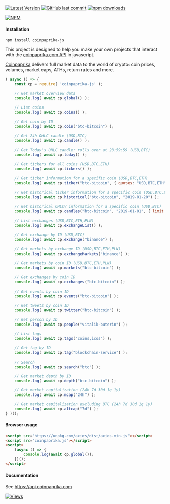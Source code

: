 [![Latest Version](https://img.shields.io/github/release/jaggedsoft/coinpaprika-js.svg?style=flat-square)](https://github.com/jaggedsoft/coinpaprika-js/releases) 
[![GitHub last commit](https://img.shields.io/github/last-commit/jaggedsoft/coinpaprika-js.svg?maxAge=2400)](#)
[![npm downloads](https://img.shields.io/npm/dt/coinpaprika-js.svg?maxAge=7200)](https://www.npmjs.com/package/coinpaprika-js)

[![NPM](https://nodei.co/npm/coinpaprika-js.png?compact=true)](https://npmjs.org/package/coinpaprika-js)


#### Installation
```
npm install coinpaprika-js
```

This project is designed to help you make your own projects that interact with the [coinpaprika.com API](https://api.coinpaprika.com/) in javascript.

[Coinpaprika](https://coinpaprika.com) delivers full market data to the world of crypto: coin prices, volumes, market caps, ATHs, return rates and more.

```js
( async () => {
    const cp = require( 'coinpaprika-js' );
    
    // Get market overview data
    console.log( await cp.global() );
    
    // List coins
    console.log( await cp.coins() );
    
    // Get coin by ID
    console.log( await cp.coin("btc-bitcoin") );
    
    // Get 24h OHLC candle (USD,BTC)
    console.log( await cp.candle() );
    
    // Get Today's OHLC candle: rolls over at 23:59:59 (USD,BTC)
    console.log( await cp.today() );
    
    // Get tickers for all coins (USD,BTC,ETH)
    console.log( await cp.tickers() );
    
    // Get ticker information for a specific coin (USD,BTC,ETH)
    console.log( await cp.ticker("btc-bitcoin", { quotes: "USD,BTC,ETH" }) );
    
    // Get historical ticker information for a specific coin (USD,BTC,ETH)
    console.log( await cp.historical("btc-bitcoin", "2019-01-20") );
    
    // Get historical OHLCV information for a specific coin (USD,BTC)
    console.log( await cp.candles("btc-bitcoin", "2019-01-01", { limit: 366 }) );
    
    // List exchanges (USD,BTC,ETH,PLN)
    console.log( await cp.exchangeList() );
    
    // Get exchange by ID (USD,BTC)
    console.log( await cp.exchange("binance") );
    
    // Get markets by exchange ID (USD,BTC,ETH,PLN)
    console.log( await cp.exchangeMarkets("binance") );
    
    // Get markets by coin ID (USD,BTC,ETH,PLN)
    console.log( await cp.markets("btc-bitcoin") );
    
    // Get exchanges by coin ID
    console.log( await cp.exchanges("btc-bitcoin") );
    
    // Get events by coin ID
    console.log( await cp.events("btc-bitcoin") );
    
    // Get tweets by coin ID
    console.log( await cp.twitter("btc-bitcoin") );
    
    // Get person by ID
    console.log( await cp.people("vitalik-buterin") );
    
    // List tags
    console.log( await cp.tags("coins,icos") );
    
    // Get tag by ID
    console.log( await cp.tag("blockchain-service") );
    
    // Search
    console.log( await cp.search("btc") );
    
    // Get market depth by ID
    console.log( await cp.depth("btc-bitcoin") );

    // Get market capitalization (24h 7d 30d 1q 1y)
    console.log( await cp.mcap("24h") );

    // Get market capitalization excluding BTC (24h 7d 30d 1q 1y)
    console.log( await cp.altcap("7d") );
} )();
```

#### Browser usage
```html
<script src="https://unpkg.com/axios/dist/axios.min.js"></script>
<script src="coinpaprika.js"></script>
<script>
    (async () => {
        console.log(await cp.global());
    })();
</script>
```

#### Documentation
See https://api.coinpaprika.com

[![Views](http://hits.dwyl.io/jaggedsoft/coinpaprika-js.svg)](http://hits.dwyl.io/jaggedsoft/coinpaprika-js)
